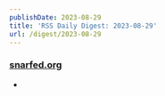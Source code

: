 ```yaml
---
publishDate: 2023-08-29
title: 'RSS Daily Digest: 2023-08-29'
url: /digest/2023-08-29
---
```


### [snarfed.org](https://snarfed.org/)

  * [](https://snarfed.org/2023-08-28_50830)
  
